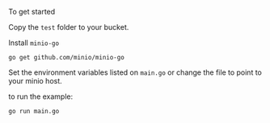 To get started

Copy the `test` folder to your bucket.

Install `minio-go`

```
go get github.com/minio/minio-go
```

Set the environment variables listed on `main.go` or change the file to point to your minio host.

to run the example:

```
go run main.go
```
 